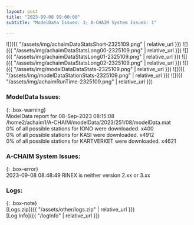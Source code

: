 ```yaml
---
layout: post
title: "2023-09-08 09:00:00"
subtitle: "ModelData Issues: 3; A-CHAIM System Issues: 1"

---
```


![]({{ "/assets/img/achaimDataStatsShort-2325109.png" | relative_url }})
![]({{ "/assets/img/achaimDataStatsLong00-2325109.png" | relative_url }})
![]({{ "/assets/img/achaimDataStatsLong01-2325109.png" | relative_url }})
![]({{ "/assets/img/achaimDataStatsLong02-2325109.png" | relative_url }})
![]({{ "/assets/img/modelDataDataStats-2325109.png" | relative_url }})
![]({{ "/assets/img/modelDataStationStats-2325109.png" | relative_url }})
![]({{ "/assets/img/achaimRunTime-2325109.png" | relative_url }})


### ModelData Issues:  
  
{: .box-warning}  
 ModelData report for 08-Sep-2023 08:15:08   
 /home2/achaim1/A-CHAIM/modelData/2023/251/08/modelData.mat   
 0% of all possible stations for IONO were downloaded. x400   
 0% of all possible stations for KASI were downloaded. x4912   
 0% of all possible stations for KARTVERKET were downloaded. x4621   
  
### A-CHAIM System Issues:  
  
{: .box-error}  
2023-09-08 08:48:49 RINEX is neither version 2.xx or 3.xx  

### Logs:  
  
{: .box-note}  
[Logs.zip]({{ "/assets/other/logs.zip" | relative_url }})  
[Log Info]({{ "/logInfo" | relative_url }})  
